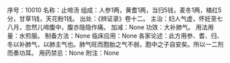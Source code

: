 序号：10010
名称：止啼汤
组成：人参1两，黄耆1两，当归5钱，麦冬1两，橘红5分，甘草1钱，天花粉1钱。
出处：《辨证录》卷十二。
主治：妇人气虚，怀妊至七八月，忽然儿啼腹中，腹亦隐隐作痛。
加减：None
功效：大补肺气。
用法用量：水煎服。
制备方法：None
临床应用：None
各家论述：此方用参、耆、归、冬以补肺气，以肺主气也。肺气旺而胞胎之气不弱，胞中之子自安矣。所以一二剂而奏功耳。
用药禁忌：None
附注：None
